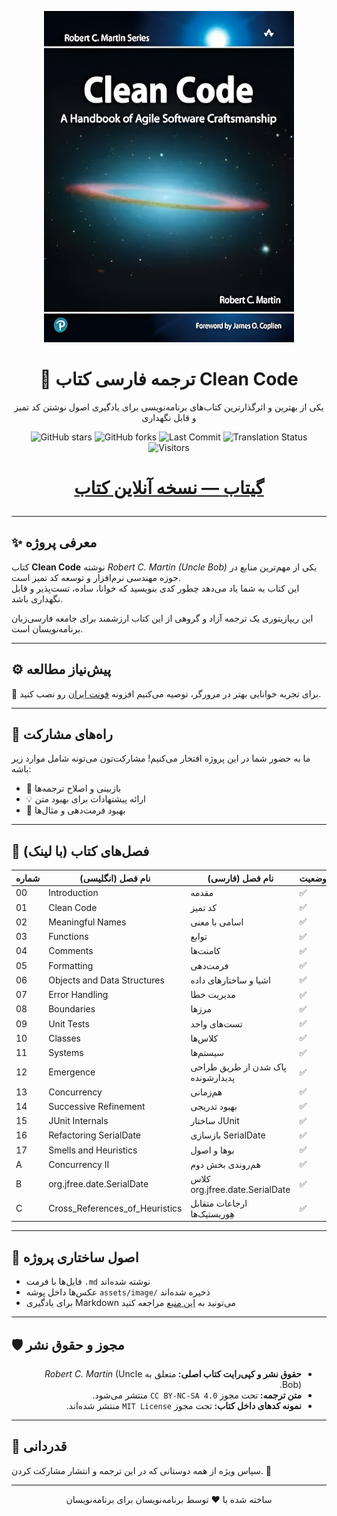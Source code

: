 <p align="center">
  <a href="https://github.com/mojtaba-afraz/clean-code-persian">
    <img src="assets/image/Cover/Cover.webp" alt="Clean Code Book Cover" width="400"/>
  </a>
</p>

<h1 align="center">📘 ترجمه فارسی کتاب Clean Code</h1>

<p align="center">
  یکی از بهترین و اثرگذارترین کتاب‌های برنامه‌نویسی برای یادگیری اصول نوشتن کد تمیز و قابل نگهداری
</p>

<p align="center">
  <img src="https://img.shields.io/github/stars/mojtaba-afraz/clean-code-persian?style=social" alt="GitHub stars">
  <img src="https://img.shields.io/github/forks/mojtaba-afraz/clean-code-persian?color=blueviolet" alt="GitHub forks">
  <img src="https://img.shields.io/github/last-commit/mojtaba-afraz/clean-code-persian?color=9cf" alt="Last Commit">
  <img src="https://img.shields.io/badge/Translation-Progress-success" alt="Translation Status">
  <img src="https://visitor-badge.laobi.icu/badge?page_id=mojtaba-afraz.clean-code-persian" alt="Visitors">
</p>

<h1>
<p align="center">
   <a href="https://hheydarian.github.io/Gitab/" target="_blank"><strong>  گیتاب —  نسخه آنلاین کتاب </strong></a>
</p>
 </h1>


---

## ✨ معرفی پروژه

کتاب **Clean Code** نوشته *Robert C. Martin (Uncle Bob)* یکی از مهم‌ترین منابع در حوزه مهندسی نرم‌افزار و توسعه کد تمیز است.  
این کتاب به شما یاد می‌دهد چطور کدی بنویسید که خوانا، ساده، تست‌پذیر و قابل نگهداری باشد.  

این ریپازیتوری یک ترجمه آزاد و گروهی از این کتاب ارزشمند برای جامعه فارسی‌زبان برنامه‌نویسان است.  

---

## ⚙️ پیش‌نیاز مطالعه

🔹 برای تجربه خوانایی بهتر در مرورگر، توصیه می‌کنیم افزونه [فونت ایران](https://chromewebstore.google.com/detail/fontiran/edbchgkbejkdkdkpgenlaciegoidmjoh) رو نصب کنید.  

---

## 🙌 راه‌های مشارکت

ما به حضور شما در این پروژه افتخار می‌کنیم! مشارکت‌تون می‌تونه شامل موارد زیر باشه:

- 🔎 بازبینی و اصلاح ترجمه‌ها  
- 💡 ارائه پیشنهادات برای بهبود متن  
- 🎨 بهبود فرمت‌دهی و مثال‌ها   

---

## 🔗 فصل‌های کتاب (با لینک)

<div align="center">

| شماره | نام فصل (انگلیسی)              | نام فصل (فارسی)                           | وضعیت | لینک |
|-------|---------------------------------|--------------------------------------------|--------|------|
| 00    | Introduction                    | مقدمه                                      | ✅     | [Introduction](Book/00_Introduction/Introduction.md) |
| 01    | Clean Code                      | کد تمیز                                    | ✅     | [Clean_Code](Book/01/Clean_Code.md) |
| 02    | Meaningful Names                | اسامی با معنی                              | ✅     | [Meaningful_Names](Book/02/Meaningful_Names.md) |
| 03    | Functions                       | توابع                                      | ✅     | [Functions](Book/03/3_Functions.md) |
| 04    | Comments                        | کامنت‌ها                                   | ✅     | [Comments](Book/04/4_Comments.md) |
| 05    | Formatting                      | فرمت‌دهی                                   | ✅     | [Formatting](Book/05/5_Formatting.md) |
| 06    | Objects and Data Structures     | اشیا و ساختارهای داده                     | ✅     | [Objects_And_Data_Structures](Book/06/Objects_And_Data_Structures.md) |
| 07    | Error Handling                  | مدیریت خطا                                 | ✅     | [Error_Handling](Book/07/Error_Handling.md) |
| 08    | Boundaries                      | مرزها                                      | ✅     | [Boundaries](Book/08/Boundaries.md) |
| 09    | Unit Tests                      | تست‌های واحد                               | ✅     | [Unit_Tests](Book/09_Unit_Tests/Unit_Tests.md) |
| 10    | Classes                         | کلاس‌ها                                    | ✅     | [Classes](Book/10/Classes.md) |
| 11    | Systems                         | سیستم‌ها                                   | ✅     | [Systems](Book/11/Systems.md) |
| 12    | Emergence                       | پاک شدن از طریق طراحی پدیدارشونده          | ✅     | [Emergence](Book/12/Emergence.md) |
| 13    | Concurrency                     | هم‌زمانی                                   | ✅     | [Concurrency](Book/13/Concurrency.md) |
| 14    | Successive Refinement           | بهبود تدریجی                               | ✅     | [Successive_Refinement](Book/14/Successive_Refinement.md) |
| 15    | JUnit Internals                 | ساختار JUnit                               | ✅     | [JUnit_Internals](Book/15/JUnit_Internals.md) |
| 16    | Refactoring SerialDate          | بازسازی SerialDate                         | ✅     | [Refactoring_SerialDate](Book/16/Refactoring_SerialDate.md) |
| 17    | Smells and Heuristics           | بوها و اصول                                | ✅     | [Smells_And_Heuristics](Book/17/Smells_And_Heuristics.md) |
| A    | Concurrency II           | هم‌روندی بخش دوم                                | ✅     | [Concurrency_II](Book/Appendix_A/Concurrency_II.md) |
| B    | org.jfree.date.SerialDate           | کلاس org.jfree.date.SerialDate                                | ✅     | [org.jfree.date.SerialDate](Book/Appendix_B/org.jfree.date.SerialDate.md) |
| C    | Cross_References_of_Heuristics           | ارجاعات متقابل هِوریستیک‌ها                               | ✅     | [Cross_References_of_Heuristics](Book/Appendix_C/Cross_References_of_Heuristics.md) |

</div>

---

## 🧩 اصول ساختاری پروژه

- فایل‌ها با فرمت `.md` نوشته شده‌اند  
- عکس‌ها داخل پوشه `assets/image/` ذخیره شده‌اند  
- برای یادگیری Markdown می‌تونید به [این منبع](https://markdown-fa-book.vercel.app/) مراجعه کنید  

---

## 🛡️ مجوز و حقوق نشر
<ul dir="rtl">
<li><b>حقوق نشر و کپی‌رایت کتاب اصلی: </b> متعلق به <i>Robert C. Martin</i> (Uncle Bob). </li>
<li><b>متن ترجمه: </b> تحت مجوز <code>CC BY-NC-SA 4.0</code> منتشر می‌شود. </li>
<li><b>نمونه کدهای داخل کتاب: </b> تحت مجوز <code>MIT License</code> منتشر شده‌اند. </li>
</ul>

---

## 🌟 قدردانی

سپاس ویژه از همه دوستانی که در این ترجمه و انتشار مشارکت کردن. 🌱  

---

<p align="center">ساخته شده با ❤️ توسط برنامه‌نویسان برای برنامه‌نویسان</p>
